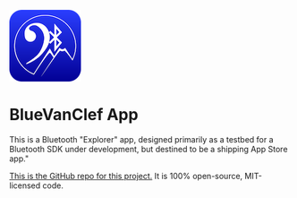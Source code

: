 ![Icon](https://github.com/RiftValleySoftware/BlueVanClef/raw/master/icon.png)

BlueVanClef App
=

This is a Bluetooth "Explorer" app, designed primarily as a testbed for a Bluetooth SDK under development, but destined to be a shipping App Store app."

[This is the GitHub repo for this project.](https://github.com/RiftValleySoftware/BlueVanClef/tree/master/src/App) It is 100% open-source, MIT-licensed code.
